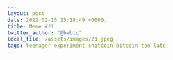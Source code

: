 ```yaml
---
layout: post
date: 2022-02-15 15:18:49 +0000.
title: Meme #21
twitter_author: "@bvbtc"
local_file: /assets/images/21.jpeg
tags: teenager experiment shitcoin bitcoin too-late
---
```


